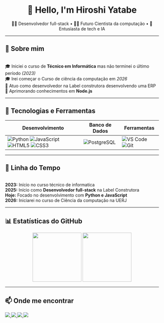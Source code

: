 <h1 align="center">👋 Hello, I'm Hiroshi Yatabe </h1>

<p align="center">
  👨‍💻 Desenvolvedor full-stack • 👨‍🎓 Futuro Cientista da computação • 🤖 Entusiasta de tech e IA
</p>

---

## 📖 Sobre mim
<br>🎓 Iniciei o curso de **Técnico em Informática** mas não terminei o último período *(2023)*
<br>🎓 Irei começar o Curso de ciência da computação em *2026*
<br>💼 Atuo como desenvolvedor na Label construtora desenvolvendo uma ERP
<br>🚀 Aprimorando conhecimentos em **Node.js**

---

## 🚀 Tecnologias e Ferramentas

| Desenvolvimento | Banco de Dados | Ferramentas |
| --------------- | -------------- | ----------- |
| ![Python](https://img.shields.io/badge/Python-3776AB?style=for-the-badge&logo=python&logoColor=white) ![JavaScript](https://img.shields.io/badge/JavaScript-F7E017?style=for-the-badge&logo=javascript&logoColor=black) ![HTML5](https://img.shields.io/badge/HTML5-E34F26?style=for-the-badge&logo=html5&logoColor=white) ![CSS3](https://img.shields.io/badge/CSS3-1572B6?style=for-the-badge&logo=css3&logoColor=white) | ![PostgreSQL](https://img.shields.io/badge/PostgreSQL-336791?style=for-the-badge&logo=postgresql&logoColor=white) | ![VS Code](https://img.shields.io/badge/Visual_Studio_Code-007ACC?style=for-the-badge&logo=visual-studio-code&logoColor=white) ![Git](https://img.shields.io/badge/Git-F05033?style=for-the-badge&logo=git&logoColor=white) |

---

## 📅 Linha do Tempo

<br>**2023:** Início no curso técnico de informatica 
<br>**2025:** Início como **Desenvolvedor full-stack** na Label Construtora
<br>**Hoje:** Focado no desenvolvimento com **Python e JavaScript**
<br>**2026:** Iniciarei no curso de Ciência da computação na UERJ

---

## 📊 Estatísticas do GitHub

<p align="center">
  <img src="https://github-readme-stats.vercel.app/api?username=hiroyats05&show_icons=true&theme=tokyonight" height="160"/>
  <img src="https://github-readme-stats.vercel.app/api/top-langs/?username=hiroyats05&layout=compact&theme=tokyonight" height="160"/>
</p>

---

## 📫 Onde me encontrar
<p align="left">
  <a href="https://github.com/hiroyats05" target="_blank">
    <img src="https://img.shields.io/badge/GitHub-000000?style=for-the-badge&logo=github&logoColor=white"/>
  </a>
  <a href="https://www.linkedin.com/in/samuel-hiroshi-pires-yatabe-37049327a/" target="_blank">
    <img src="https://img.shields.io/badge/LinkedIn-0077B5?style=for-the-badge&logo=linkedin&logoColor=white"/>
  </a>
  <a href="https://www.instagram.com/hiroshi_yats05/" target="_blank">
    <img src="https://img.shields.io/badge/Instagram-8134AF?style=for-the-badge&logo=instagram&logoColor=white"/>
  </a>
    <a href="https://discord.com/users/825735318199205888" target="_blank">
    <img src="https://img.shields.io/badge/Discord-5865F2?style=for-the-badge&logo=discord&logoColor=white"/>
  </a>
</p>
